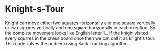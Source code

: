 # Knight-s-Tour
Knight can move either two squares horizontally and one square vertically or two squares vertically and one square horizontally in each direction, So the complete movement looks like English letter ‘L’. If the knight visited every squares in the chess board once then we can call it as knight's tour. This code solves the problem using Back Tracking algorithm.
